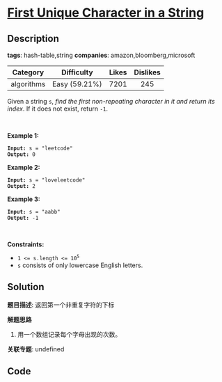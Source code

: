 # [First Unique Character in a String](https://leetcode.com/problems/first-unique-character-in-a-string/description/)

## Description

**tags**: hash-table,string
**companies**: amazon,bloomberg,microsoft

| Category | Difficulty | Likes | Dislikes |
| :------: | :--------: | :---: | :------: |
| algorithms | Easy (59.21%) | 7201 | 245 |

<p>Given a string <code>s</code>, <em>find the first non-repeating character in it and return its index</em>. If it does not exist, return <code>-1</code>.</p>

<p>&nbsp;</p>
<p><strong class="example">Example 1:</strong></p>
<pre><code><strong>Input:</strong> s = "leetcode"
<strong>Output:</strong> 0</code></pre><p><strong class="example">Example 2:</strong></p>
<pre><code><strong>Input:</strong> s = "loveleetcode"
<strong>Output:</strong> 2</code></pre><p><strong class="example">Example 3:</strong></p>
<pre><code><strong>Input:</strong> s = "aabb"
<strong>Output:</strong> -1</code></pre>
<p>&nbsp;</p>
<p><strong>Constraints:</strong></p>

<ul>
	<li><code>1 &lt;= s.length &lt;= 10<sup>5</sup></code></li>
	<li><code>s</code> consists of only lowercase English letters.</li>
</ul>



## Solution

**题目描述**: 返回第一个非重复字符的下标

**解题思路**

1. 用一个数组记录每个字母出现的次数。

**关联专题**: undefined

## Code